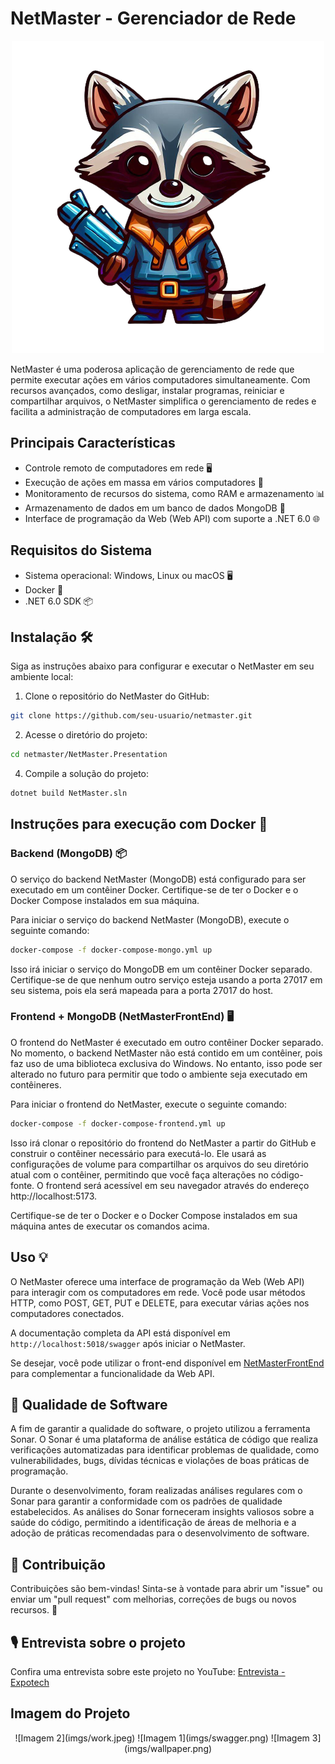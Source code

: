 # NetMaster - Gerenciador de Rede

<p align="center">
  <img src="imgs/logo.png" alt="Imagem logo">
</p>


NetMaster é uma poderosa aplicação de gerenciamento de rede que permite executar ações em vários computadores simultaneamente. Com recursos avançados, como desligar, instalar programas, reiniciar e compartilhar arquivos, o NetMaster simplifica o gerenciamento de redes e facilita a administração de computadores em larga escala.

## Principais Características

- Controle remoto de computadores em rede 🖥️
- Execução de ações em massa em vários computadores 🔄
- Monitoramento de recursos do sistema, como RAM e armazenamento 📊
- Armazenamento de dados em um banco de dados MongoDB 📁
- Interface de programação da Web (Web API) com suporte a .NET 6.0 🌐

## Requisitos do Sistema

- Sistema operacional: Windows, Linux ou macOS 🖥️
- Docker 🐳
- .NET 6.0 SDK 📦

## Instalação 🛠️

Siga as instruções abaixo para configurar e executar o NetMaster em seu ambiente local:

1. Clone o repositório do NetMaster do GitHub:

```bash
git clone https://github.com/seu-usuario/netmaster.git
```

2. Acesse o diretório do projeto:

```bash
cd netmaster/NetMaster.Presentation
```

4. Compile a solução do projeto:

```bash
dotnet build NetMaster.sln
```

## Instruções para execução com Docker 🐳

### Backend (MongoDB) 📦
O serviço do backend NetMaster (MongoDB) está configurado para ser executado em um contêiner Docker. Certifique-se de ter o Docker e o Docker Compose instalados em sua máquina.

Para iniciar o serviço do backend NetMaster (MongoDB), execute o seguinte comando:

```bash
docker-compose -f docker-compose-mongo.yml up
```
Isso irá iniciar o serviço do MongoDB em um contêiner Docker separado. Certifique-se de que nenhum outro serviço esteja usando a porta 27017 em seu sistema, pois ela será mapeada para a porta 27017 do host.

### Frontend + MongoDB (NetMasterFrontEnd) 🖥️
O frontend do NetMaster é executado em outro contêiner Docker separado. No momento, o backend NetMaster não está contido em um contêiner, pois faz uso de uma biblioteca exclusiva do Windows. No entanto, isso pode ser alterado no futuro para permitir que todo o ambiente seja executado em contêineres.

Para iniciar o frontend do NetMaster, execute o seguinte comando:

```bash
docker-compose -f docker-compose-frontend.yml up
```

Isso irá clonar o repositório do frontend do NetMaster a partir do GitHub e construir o contêiner necessário para executá-lo. Ele usará as configurações de volume para compartilhar os arquivos do seu diretório atual com o contêiner, permitindo que você faça alterações no código-fonte. O frontend será acessível em seu navegador através do endereço http://localhost:5173.

Certifique-se de ter o Docker e o Docker Compose instalados em sua máquina antes de executar os comandos acima.

## Uso 💡

O NetMaster oferece uma interface de programação da Web (Web API) para interagir com os computadores em rede. Você pode usar métodos HTTP, como POST, GET, PUT e DELETE, para executar várias ações nos computadores conectados.

A documentação completa da API está disponível em `http://localhost:5018/swagger` após iniciar o NetMaster.

Se desejar, você pode utilizar o front-end disponível em [NetMasterFrontEnd](https://github.com/Higor-Matos/NetMasterFrontEnd) para complementar a funcionalidade da Web API.

## 🧪 Qualidade de Software

A fim de garantir a qualidade do software, o projeto  utilizou a ferramenta Sonar. O Sonar é uma plataforma de análise estática de código que realiza verificações automatizadas para identificar problemas de qualidade, como vulnerabilidades, bugs, dívidas técnicas e violações de boas práticas de programação.

Durante o desenvolvimento, foram realizadas análises regulares com o Sonar para garantir a conformidade com os padrões de qualidade estabelecidos. As análises do Sonar forneceram insights valiosos sobre a saúde do código, permitindo a identificação de áreas de melhoria e a adoção de práticas recomendadas para o desenvolvimento de software.

## 🤝 Contribuição

Contribuições são bem-vindas! Sinta-se à vontade para abrir um "issue" ou enviar um "pull request" com melhorias, correções de bugs ou novos recursos. 🎉

## 🎙️ Entrevista sobre o projeto

Confira uma entrevista sobre este projeto no YouTube: [Entrevista - Expotech](https://www.youtube.com/watch?v=dFQMuRxyf1c)

## Imagem do Projeto

<p align="center">
  ![Imagem 2](imgs/work.jpeg)
  ![Imagem 1](imgs/swagger.png)
  ![Imagem 3](imgs/wallpaper.png)
</p>
